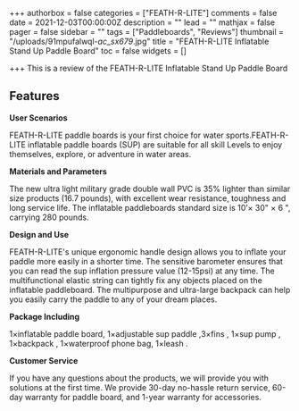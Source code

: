 +++
authorbox = false
categories = ["FEATH-R-LITE"]
comments = false
date = 2021-12-03T00:00:00Z
description = ""
lead = ""
mathjax = false
pager = false
sidebar = ""
tags = ["Paddleboards", "Reviews"]
thumbnail = "/uploads/91mpufalwql-_ac_sx679_.jpg"
title = "FEATH-R-LITE Inflatable Stand Up Paddle Board"
toc = false
widgets = []

+++
This is a review of the FEATH-R-LITE Inflatable Stand Up Paddle Board

## Features

**User Scenarios**

FEATH-R-LITE paddle boards is your first choice for water sports.FEATH-R-LITE inflatable paddle boards (SUP) are suitable for all skill Levels to enjoy themselves, explore, or adventure in water areas.

**Materials and Parameters**

The new ultra light military grade double wall PVC is 35% lighter than similar size products (16.7 pounds), with excellent wear resistance, toughness and long service life. The inflatable paddleboards standard size is 10’× 30" × 6 ", carrying 280 pounds.

**Design and Use**

FEATH-R-LITE's unique ergonomic handle design allows you to inflate your paddle more easily in a shorter time. The sensitive barometer ensures that you can read the sup inflation pressure value (12-15psi) at any time. The multifunctional elastic string can tightly fix any objects placed on the inflatable paddleboard. The multipurpose and ultra-large backpack can help you easily carry the paddle to any of your dream places.

**Package Including**

1×inflatable paddle board, 1×adjustable sup paddle ,3×fins , 1×sup pump , 1×backpack , 1×waterproof phone bag, 1×leash .

**Customer Service**

If you have any questions about the products, we will provide you with solutions at the first time. We provide 30-day no-hassle return service, 60-day warranty for paddle board, and 1-year warranty for accessories.